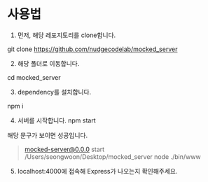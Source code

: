 # 사용법

1. 먼저, 해당 레포지토리를 clone합니다.

git clone https://github.com/nudgecodelab/mocked_server

2. 해당 폴더로 이동합니다.

cd mocked_server

3. dependency를 설치합니다.

npm i

4. 서버를 시작합니다.
npm start

해당 문구가 보이면 성공입니다.
> mocked-server@0.0.0 start /Users/seongwoon/Desktop/mocked_server
> node ./bin/www

5. localhost:4000에 접속해 Express가 나오는지 확인해주세요.
